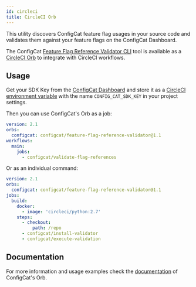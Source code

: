 ```yaml
---
id: circleci
title: CircleCI Orb
---
```


This utility discovers ConfigCat feature flag usages in your source code and validates them against your feature flags on the ConfigCat Dashboard.

The ConfigCat <a href="https://github.com/configcat/feature-flag-reference-validator" target="_blank">Feature Flag Reference Validator CLI</a> tool is available as a <a href="https://circleci.com/developer/orbs/orb/configcat/feature-flag-reference-validator" target="_blank">CircleCI Orb</a> to integrate with CircleCI workflows.

## Usage
Get your SDK Key from the <a href="https://app.configcat.com/sdkkey" target="_blank">ConfigCat Dashboard</a> and store it as a <a href="https://circleci.com/docs/2.0/env-vars/#setting-an-environment-variable-in-a-project" target="_blank">CircleCI environment variable</a> with the name `CONFIG_CAT_SDK_KEY` in your project settings.

Then you can use ConfigCat's Orb as a job:
```yaml
version: 2.1
orbs:
  configcat: configcat/feature-flag-reference-validator@1.1
workflows:
  main:
    jobs:
      - configcat/validate-flag-references
```
Or as an individual command:
```yaml
version: 2.1
orbs:
  configcat: configcat/feature-flag-reference-validator@1.1
jobs:
  build:
    docker:
      - image: 'circleci/python:2.7'
    steps:
      - checkout:
          path: /repo
      - configcat/install-validator
      - configcat/execute-validation
```

## Documentation
For more information and usage examples check the <a href="https://circleci.com/orbs/registry/orb/configcat/feature-flag-reference-validator" target="_blank">documentation</a> of ConfigCat's Orb.
